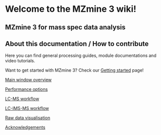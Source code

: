# Welcome to the MZmine 3 wiki!

## MZmine 3 for mass spec data analysis




## About this documentation / How to contribute





Here you can find general processing guides, module documentations and video tutorials.

Want to get started with MZmine 3? Check our [Getting started](getting_started.md) page!

[Main window overview](Main-window-overview.md)

[Performance options](performance.md)

[LC-MS workflow](workflows/lcmsworkflow/lcms-workflow.md)

[LC-IMS-MS workflow](workflows/imsworkflow/Ion-mobility-data-processing-workflow.md)

[Raw data visualisation](Raw-data-visualisation.md)

[Acknowledgements](wikiacknowledgements.md)
